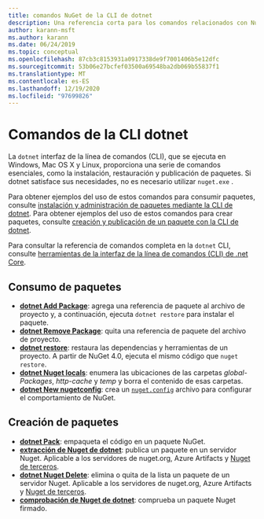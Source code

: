 ```yaml
---
title: comandos NuGet de la CLI de dotnet
description: Una referencia corta para los comandos relacionados con NuGet mediante la interfaz de la línea de comandos de dotnet.
author: karann-msft
ms.author: karann
ms.date: 06/24/2019
ms.topic: conceptual
ms.openlocfilehash: 87cb3c8153931a0917338de9f7001406b5e12dfc
ms.sourcegitcommit: 53b06e27bcfef03500a69548ba2db069b55837f1
ms.translationtype: MT
ms.contentlocale: es-ES
ms.lasthandoff: 12/19/2020
ms.locfileid: "97699826"
---
```

# <a name="dotnet-cli-commands"></a>Comandos de la CLI dotnet

La `dotnet` interfaz de la línea de comandos (CLI), que se ejecuta en Windows, Mac OS X y Linux, proporciona una serie de comandos esenciales, como la instalación, restauración y publicación de paquetes. Si dotnet satisface sus necesidades, no es necesario utilizar `nuget.exe` .

Para obtener ejemplos del uso de estos comandos para consumir paquetes, consulte [instalación y administración de paquetes mediante la CLI de dotnet](../consume-packages/install-use-packages-dotnet-cli.md). Para obtener ejemplos del uso de estos comandos para crear paquetes, consulte [creación y publicación de un paquete con la CLI de dotnet](../quickstart/create-and-publish-a-package-using-the-dotnet-cli.md).

Para consultar la referencia de comandos completa en la `dotnet` CLI, consulte [herramientas de la interfaz de la línea de comandos (CLI) de .net Core](/dotnet/core/tools/?tabs=netcore2x).

## <a name="package-consumption"></a>Consumo de paquetes

- [**dotnet Add Package**](/dotnet/core/tools/dotnet-add-package): agrega una referencia de paquete al archivo de proyecto y, a continuación, ejecuta `dotnet restore` para instalar el paquete.
- [**dotnet Remove Package**](/dotnet/core/tools/dotnet-remove-package): quita una referencia de paquete del archivo de proyecto.
- [**dotnet restore**](/dotnet/core/tools/dotnet-restore?tabs=netcore2x): restaura las dependencias y herramientas de un proyecto. A partir de NuGet 4.0, ejecuta el mismo código que `nuget restore`.
- [**dotnet Nuget locals**](/dotnet/core/tools/dotnet-nuget-locals): enumera las ubicaciones de las carpetas *global-Packages*, *http-cache* y *temp* y borra el contenido de esas carpetas.
- [**dotnet New nugetconfig**](/dotnet/core/tools/dotnet-new): crea un [`nuget.config`](../reference/nuget-config-file.md) archivo para configurar el comportamiento de NuGet.

## <a name="package-creation"></a>Creación de paquetes

- [**dotnet Pack**](/dotnet/core/tools/dotnet-pack?tabs=netcore2x): empaqueta el código en un paquete NuGet.
- [**extracción de Nuget de dotnet**](/dotnet/core/tools/dotnet-nuget-push): publica un paquete en un servidor Nuget. Aplicable a los servidores de nuget.org, Azure Artifacts y [Nuget de terceros](../hosting-packages/overview.md).
- [**dotnet Nuget Delete**](/dotnet/core/tools/dotnet-nuget-delete): elimina o quita de la lista un paquete de un servidor Nuget. Aplicable a los servidores de nuget.org, Azure Artifacts y [Nuget de terceros](../hosting-packages/overview.md).
- [**comprobación de Nuget de dotnet**](/dotnet/core/tools/dotnet-nuget-verify): comprueba un paquete Nuget firmado.
